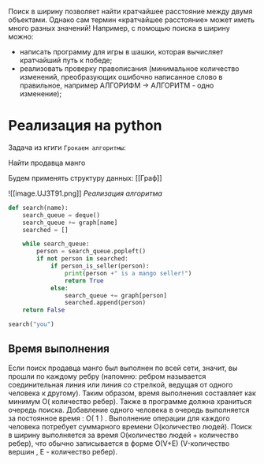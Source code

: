 Поиск в ширину позволяет найти кратчайшее расстояние между двумя объ­ектами. Однако сам термин «кратчайшее расстояние» может иметь много разных значений! Например, с помощью поиска в ширину можно:

- написать программу для игры в шашки, которая вычисляет кратчайший путь к победе;
- реализовать проверку правописания (минимальное количество измене­ний, преобразующих ошибочно написанное слово в правильное, напри­мер АЛГОРИФМ -> АЛГОРИТМ - одно изменение);

# Реализация на python

Задача из кгиги `Грокаем алгоритмы`:

Найти продавца манго

Будем применять структуру данных: [[Граф]]


![[image.UJ3T91.png]]
_Реализация алгоритма_

```python 
def search(name):
	search_queue = deque()
	search_queue += graph[name]
	searched = []

	while search_queue:
		person = search_queue.popleft()
		if not person in searched:
			if person_is_seller(person):
				print(person +" is а mango seller!")
				return True
			else:
				search_queue += graph[person]
				searched.append(person)
	return False 

search("you")
```


## Время выполнения
Если поиск продавца манго был выполнен по всей сети, значит, вы прошли по каждому ребру (напомню: ребром называется соединительная линия или линия со стрелкой, ведущая от одного человека к другому). Таким образом, время выполнения составляет как минимум О( количество ребер). Также в программе должна храниться очередь поиска. Добавление одно­го человека в очередь выполняется за постоянное время : О( 1 ) . Выполнение операции для каждого человека потребует суммарного времени О(количество людей). Поиск в ширину выполняется за время О(количество людей + количество ребер), что обычно записывается в форме O(V+E) (V-количество вершин , Е - количество ребер).


